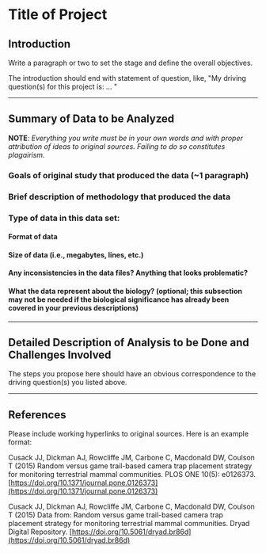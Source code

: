 # Title of Project

## Introduction

Write a paragraph or two to set the stage and define the overall objectives.

The introduction should end with statement of question, like, "My driving question(s) for this project is: ... "





<hr>

## Summary of Data to be Analyzed

**NOTE**: *Everything you write must be in your own words and with proper attribution of ideas to original sources.  Failing to do so constitutes plagairism.* 

### Goals of original study that produced the data (~1 paragraph)

### Brief description of methodology that produced the data

### Type of data in this data set:  

#### Format of data  

#### Size of data (i.e., megabytes, lines, etc.)

#### Any inconsistencies in the data files?  Anything that looks problematic?  

#### What the data represent about the biology? (optional; this subsection may not be needed if the biological significance has already been covered in your previous descriptions)





<hr>

## Detailed Description of Analysis to be Done and Challenges Involved

The steps you propose here should have an obvious correspondence to the driving question(s) you listed above.






<hr>

## References 

Please include working hyperlinks to original sources.  Here is an example format:

Cusack JJ, Dickman AJ, Rowcliffe JM, Carbone C, Macdonald DW, Coulson T (2015) Random versus game trail-based camera trap placement strategy for monitoring terrestrial mammal communities. PLOS ONE 10(5): e0126373. [https://doi.org/10.1371/journal.pone.0126373](https://doi.org/10.1371/journal.pone.0126373)

Cusack JJ, Dickman AJ, Rowcliffe JM, Carbone C, Macdonald DW, Coulson T (2015) Data from: Random versus game trail-based camera trap placement strategy for monitoring terrestrial mammal communities. Dryad Digital Repository. [https://doi.org/10.5061/dryad.br86d](https://doi.org/10.5061/dryad.br86d)
